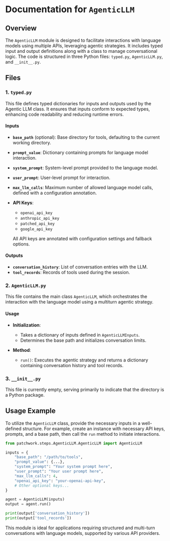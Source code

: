 # Documentation for `AgenticLLM`

## Overview

The `AgenticLLM` module is designed to facilitate interactions with language models using multiple APIs, leveraging agentic strategies. It includes typed input and output definitions along with a class to manage conversational logic. The code is structured in three Python files: `typed.py`, `AgenticLLM.py`, and `__init__.py`.

## Files

### 1. `typed.py`

This file defines typed dictionaries for inputs and outputs used by the Agentic LLM class. It ensures that inputs conform to expected types, enhancing code readability and reducing runtime errors.

#### Inputs

- **`base_path`** (optional): Base directory for tools, defaulting to the current working directory.
- **`prompt_value`**: Dictionary containing prompts for language model interaction.
- **`system_prompt`**: System-level prompt provided to the language model.
- **`user_prompt`**: User-level prompt for interaction.
- **`max_llm_calls`**: Maximum number of allowed language model calls, defined with a configuration annotation.
- **API Keys**: 
  - `openai_api_key`
  - `anthropic_api_key`
  - `patched_api_key`
  - `google_api_key`
  
  All API keys are annotated with configuration settings and fallback options.

#### Outputs

- **`conversation_history`**: List of conversation entries with the LLM.
- **`tool_records`**: Records of tools used during the session.

### 2. `AgenticLLM.py`

This file contains the main class `AgenticLLM`, which orchestrates the interaction with the language model using a multiturn agentic strategy.

#### Usage

- **Initialization**:
  - Takes a dictionary of inputs defined in `AgenticLLMInputs`.
  - Determines the base path and initializes conversation limits.
  
- **Method**:
  - `run()`: Executes the agentic strategy and returns a dictionary containing conversation history and tool records.

### 3. `__init__.py`

This file is currently empty, serving primarily to indicate that the directory is a Python package.

## Usage Example

To utilize the `AgenticLLM` class, provide the necessary inputs in a well-defined structure. For example, create an instance with necessary API keys, prompts, and a base path, then call the `run` method to initiate interactions.

```python
from patchwork.steps.AgenticLLM.AgenticLLM import AgenticLLM

inputs = {
    "base_path": "/path/to/tools",
    "prompt_value": {...},
    "system_prompt": "Your system prompt here",
    "user_prompt": "Your user prompt here",
    "max_llm_calls": 4,
    "openai_api_key": "your-openai-api-key",
    # Other optional keys...
}

agent = AgenticLLM(inputs)
output = agent.run()

print(output['conversation_history'])
print(output['tool_records'])
```

This module is ideal for applications requiring structured and multi-turn conversations with language models, supported by various API providers.
